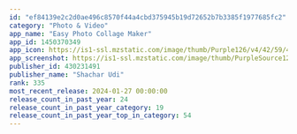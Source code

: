 ```yaml
---
id: "ef84139e2c2d0ae496c8570f44a4cbd375945b19d72652b7b3385f1977685fc2"
category: "Photo & Video"
app_name: "Easy Photo Collage Maker"
app_id: 1450370349
app_icon: https://is1-ssl.mzstatic.com/image/thumb/Purple126/v4/42/59/4a/42594a1e-ba4f-e21c-d3bb-9e34da439844/AppIcon-1x_U007emarketing-0-10-0-85-220-0.png/1024x1024bb.png
app_screenshot: https://is1-ssl.mzstatic.com/image/thumb/PurpleSource126/v4/a7/02/8a/a7028ab5-325e-25c3-9fa0-72f83826b408/55aa6bb0-8ee1-4c78-b781-daac26d4ea0c_Screenshot1.png/1242x2688bb.png
publisher_id: 430231491
publisher_name: "Shachar Udi"
rank: 335
most_recent_release: 2024-01-27 00:00:00
release_count_in_past_year: 24
release_count_in_past_year_category: 19
release_count_in_past_year_top_in_category: 54
---
```

